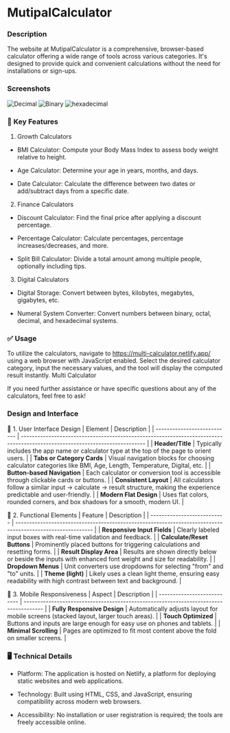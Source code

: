 
# MutipalCalculator

### Description

The website at MutipalCalculator is a comprehensive, browser-based calculator offering a wide range of tools across various categories. It's designed to provide quick and convenient calculations without the need for installations or sign-ups.
### Screenshots

![Decimal](https://prnt.sc/jZfO0Va34xdS)
![Binary](https://prnt.sc/g5zu49PY37Ac)
![hexadecimal](https://prnt.sc/z1soHBKvARhE)



### 🔢 Key Features

1. Growth Calculators

- BMI Calculator: Compute your Body Mass Index to assess body weight relative to height.

- Age Calculator: Determine your age in years, months, and days.

- Date Calculator: Calculate the difference between two dates or add/subtract days from a specific date.

2. Finance Calculators

- Discount Calculator: Find the final price after applying a discount percentage.

- Percentage Calculator: Calculate percentages, percentage increases/decreases, and more.

- Split Bill Calculator: Divide a total amount among multiple people, optionally including tips.

3. Digital Calculators

- Digital Storage: Convert between bytes, kilobytes, megabytes, gigabytes, etc.

- Numeral System Converter: Convert numbers between binary, octal, decimal, and hexadecimal systems.

### ✅ Usage

To utilize the calculators, navigate to https://multi-calculator.netlify.app/ using a web browser with JavaScript enabled. Select the desired calculator category, input the necessary values, and the tool will display the computed result instantly.
Multi Calculator

If you need further assistance or have specific questions about any of the calculators, feel free to ask!

###  Design and Interface

🎨 1. User Interface Design
| Element                     | Description                                                                                                                 |
| --------------------------- | --------------------------------------------------------------------------------------------------------------------------- |
| **Header/Title**            | Typically includes the app name or calculator type at the top of the page to orient users.                                  |
| **Tabs or Category Cards**  | Visual navigation blocks for choosing calculator categories like BMI, Age, Length, Temperature, Digital, etc.               |
| **Button-based Navigation** | Each calculator or conversion tool is accessible through clickable cards or buttons.                                        |
| **Consistent Layout**       | All calculators follow a similar input → calculate → result structure, making the experience predictable and user-friendly. |
| **Modern Flat Design**      | Uses flat colors, rounded corners, and box shadows for a smooth, modern UI.                                                 |

🧰 2. Functional Elements
| Feature                     | Description                                                                                                |
| --------------------------- | ---------------------------------------------------------------------------------------------------------- |
| **Responsive Input Fields** | Clearly labeled input boxes with real-time validation and feedback.                                        |
| **Calculate/Reset Buttons** | Prominently placed buttons for triggering calculations and resetting forms.                                |
| **Result Display Area**     | Results are shown directly below or beside the inputs with enhanced font weight and size for readability.  |
| **Dropdown Menus**          | Unit converters use dropdowns for selecting "from" and "to" units.                                         |
| **Theme (light)**           | Likely uses a clean light theme, ensuring easy readability with high contrast between text and background. |

📱 3. Mobile Responsiveness
| Aspect                      | Description                                                                           |
| --------------------------- | ------------------------------------------------------------------------------------- |
| **Fully Responsive Design** | Automatically adjusts layout for mobile screens (stacked layout, larger touch areas). |
| **Touch Optimized**         | Buttons and inputs are large enough for easy use on phones and tablets.               |
| **Minimal Scrolling**       | Pages are optimized to fit most content above the fold on smaller screens.            |


###  🖥️ Technical Details

- Platform: The application is hosted on Netlify, a platform for deploying static websites and web applications.

- Technology: Built using HTML, CSS, and JavaScript, ensuring compatibility across modern web browsers.

- Accessibility: No installation or user registration is required; the tools are freely accessible online.
